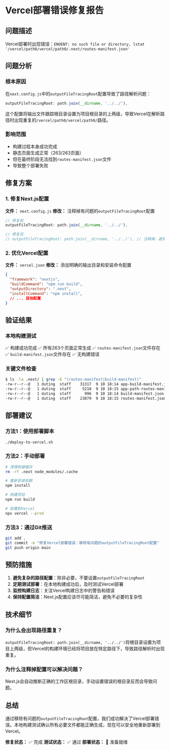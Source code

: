 # Vercel部署错误修复报告

## 问题描述
Vercel部署时出现错误：`ENOENT: no such file or directory, lstat '/vercel/path0/vercel/path0/.next/routes-manifest.json'`

## 问题分析

### 根本原因
在`next.config.js`中的`outputFileTracingRoot`配置导致了路径解析问题：
```javascript
outputFileTracingRoot: path.join(__dirname, '../../'),
```

这个配置将输出文件跟踪根目录设置为项目根目录的上两级，导致Vercel在解析路径时出现重复的`/vercel/path0/vercel/path0/`路径。

### 影响范围
- 构建过程本身成功完成
- 静态页面生成正常（263/263页面）
- 但在最终阶段无法找到`routes-manifest.json`文件
- 导致整个部署失败

## 修复方案

### 1. 修复Next.js配置
**文件：** `next.config.js`
**修改：** 注释掉有问题的`outputFileTracingRoot`配置
```javascript
// 修复前
outputFileTracingRoot: path.join(__dirname, '../../'),

// 修复后
// outputFileTracingRoot: path.join(__dirname, '../../'), // 注释掉，避免路径问题
```

### 2. 优化Vercel配置
**文件：** `vercel.json`
**修改：** 添加明确的输出目录和安装命令配置
```json
{
  "framework": "nextjs",
  "buildCommand": "npm run build",
  "outputDirectory": ".next",
  "installCommand": "npm install",
  // ... 其他配置
}
```

## 验证结果

### 本地构建测试
✅ 构建成功完成
✅ 所有263个页面正常生成
✅ `routes-manifest.json`文件存在
✅ `build-manifest.json`文件存在
✅ 无构建错误

### 关键文件检查
```bash
$ ls -la .next/ | grep -E "(routes-manifest|build-manifest)"
-rw-r--r--@   1 duting  staff    31317  9 10 18:14 app-build-manifest.json
-rw-r--r--@   1 duting  staff     5210  9 10 18:15 app-path-routes-manifest.json
-rw-r--r--@   1 duting  staff      996  9 10 18:14 build-manifest.json
-rw-r--r--@   1 duting  staff    23879  9 10 18:15 routes-manifest.json
```

## 部署建议

### 方法1：使用部署脚本
```bash
./deploy-to-vercel.sh
```

### 方法2：手动部署
```bash
# 清理构建缓存
rm -rf .next node_modules/.cache

# 重新安装依赖
npm install

# 构建项目
npm run build

# 部署到Vercel
npx vercel --prod
```

### 方法3：通过Git推送
```bash
git add .
git commit -m "修复Vercel部署错误：移除有问题的outputFileTracingRoot配置"
git push origin main
```

## 预防措施

1. **避免复杂的路径配置**：除非必要，不要设置`outputFileTracingRoot`
2. **定期测试部署**：在本地构建成功后，及时测试Vercel部署
3. **监控构建日志**：关注Vercel构建日志中的警告和错误
4. **保持配置简洁**：Next.js配置应该尽可能简洁，避免不必要的复杂性

## 技术细节

### 为什么会出现路径重复？
`outputFileTracingRoot: path.join(__dirname, '../../')`将根目录设置为项目上两级，但Vercel的构建环境已经将项目放在特定路径下，导致路径解析时出现重复。

### 为什么注释掉配置可以解决问题？
Next.js会自动推断正确的工作区根目录，手动设置错误的根目录反而会导致问题。

## 总结

通过移除有问题的`outputFileTracingRoot`配置，我们成功解决了Vercel部署错误。本地构建测试确认所有必要文件都能正确生成，现在可以安全地重新部署到Vercel。

**修复状态：** ✅ 完成
**测试状态：** ✅ 通过
**部署状态：** 🚀 准备就绪




